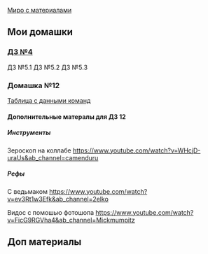 
[Миро с материалами](https://miro.com/app/board/uXjVMDOTjYk=/)



## Mои домашки

### [ДЗ №4](https://www.figma.com/file/Jm0aZXWCHDYHhlmBShYMwS/Neuro-Camp-3_4?type=design&node-id=0-1&mode=design&t=IcSllmd4V0d7TKkz-0)

ДЗ №5.1
ДЗ №5.2
ДЗ №5.3


### Домашка №12
[Таблица с данными команд](https://docs.google.com/spreadsheets/d/1pETFdFvbT50lrfQUPCCUQStq-R8iPozkASDmbM0bsgQ/edit#gid=0)

#### Дополнительные матералы для ДЗ 12

##### Инструменты

Зероскоп на коллабе
https://www.youtube.com/watch?v=WHcjD-uraUs&ab_channel=camenduru

##### Рефы

С ведьмаком
https://www.youtube.com/watch?v=ev3Rt1w3Efk&ab_channel=2elko

Видос с помошью фотошопа
https://www.youtube.com/watch?v=FicG9RGVha4&ab_channel=Mickmumpitz



## Доп материалы